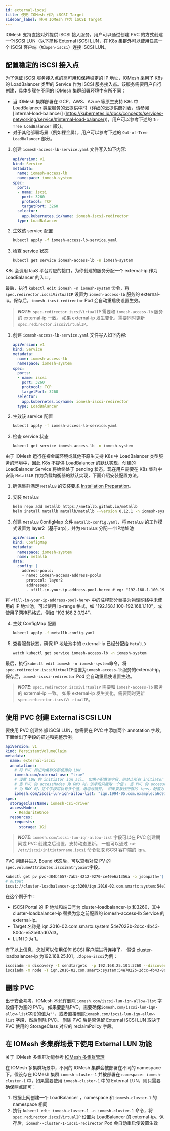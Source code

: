```yaml
---
id: external-iscsi
title: 使用 IOMesh 作为 iSCSI Target
sidebar_label: 使用 IOMesh 作为 iSCSI Target
---
```


IOMesh 支持直接对外提供 iSCSI 接入服务。用户可以通过创建 PVC 的方式创建一个iSCSI LUN（以下简称 External iSCSI LUN，在 K8s 集群外可以使用任意一个 iSCSI 客户端（如`open-iscsi`）连接 iSCSI LUN。

## 配置稳定的 iSCSI 接入点

为了保证 iSCSI 服务接入点的高可用和保持稳定的 IP 地址，IOMesh 采用了 K8s 的 LoadBalancer 类型的 Service 作为 iSCSI 服务接入点。该服务需要用户自行创建，具体步骤在不同的 IOMesh 集群部署环境中有所不同：
* 当 IOMesh 集群部署在 GCP、AWS、Azure 等原生支持 K8s 中 LoadBalancer 类型服务的云提供中时（详细的云提供商列表，请参阅 [internal-load-balancer] (https://kubernetes.io/docs/concepts/services-networking/service/#internal-load-balancer))，用户可以参考下述的 `In-Tree LoadBalancer` 部分。
* 对于其他部署场景（例如裸金属），用户可以参考下述的 `Out-of-Tree LoadBalancer` 部分。

<!--DOCUSAURUS_CODE_TABS-->

<!--In-Tree LoadBalancer-->
1. 创建 `iomesh-access-lb-service.yaml` 文件写入如下内容:

    ```yaml
    apiVersion: v1
    kind: Service
    metadata:
      name: iomesh-access-lb
      namespace: iomesh-system
    spec:
      ports:
      - name: iscsi
        port: 3260
        protocol: TCP
        targetPort: 3260
      selector:
        app.kubernetes.io/name: iomesh-iscsi-redirector
      type: LoadBalancer
    ```

2. 生效该 service 配置

    ```bash
    kubectl apply -f iomesh-access-lb-service.yaml
    ```

3. 检查 service 状态

    ```bash
    kubectl get service iomesh-access-lb -n iomesh-system
    ```
K8s 会调用 IaaS 平台对应的接口，为你创建的服务分配一个 external-ip 作为 LoadBalancer 的入口。

最后，执行 `kubectl edit iomesh -n iomesh-system` 命令，将 `spec.redirector.iscsiVirtualIP` 设置为 `iomesh-access-lb` 服务的 external-ip。保存后，`iomesh-iscsi-redirector` Pod 会自动重启使设置生效。

> **_NOTE_:** `spec.redirector.iscsiVirtualIP` 需要和 `iomesh-access-lb` 服务的 external-ip 一致。 如果 external-ip 发生变化，需要同时更新 `spec.redirector.iscsiVirtualIP`。

<!--Out-of-Tree LoadBalancer-->
1. 创建 `iomesh-access-lb-service.yaml` 文件写入如下内容:

    ```yaml
    apiVersion: v1
    kind: Service
    metadata:
      name: iomesh-access-lb
      namespace: iomesh-system
    spec:
      ports:
      - name: iscsi
        port: 3260
        protocol: TCP
        targetPort: 3260
      selector:
        app.kubernetes.io/name: iomesh-iscsi-redirector
      type: LoadBalancer
    ```

2. 生效该 service 配置

    ```bash
    kubectl apply -f iomesh-access-lb-service.yaml
    ```

3. 检查 service 状态

    ```bash
    kubectl get service iomesh-access-lb -n iomesh-system
    ```

由于 IOMesh 运行在裸金属环境或其他不原生支持 K8s 中 LoadBalancer 类型服务的环境中，因此 K8s 不提供 LoadBalancer 的默认实现，创建的 LoadBalancer Service 将始终处于 pending 状态。现在用户需要在 K8s 集群中安装 `MetallLB` 作为负载均衡器的默认实现，下面介绍安装配置方法。

1. 确保集群满足 `MetalLB` 的安装要求 [Installation Preparation](https://metallb.universe.tf/installation/#preparation)。

2. 安装 `MetalLB`

    ```bash
    helm repo add metallb https://metallb.github.io/metallb
    helm install metallb metallb/metallb --version 0.12.1 -n iomesh-system
    ```

3. 创建 `MetalLB` ConfigMap 文件 `metallb-config.yaml`，将 `MetalLB` 的工作模式设置为 layer2（基于arp），并为 `MetalLB` 分配一个IP地址池

    ```yaml
    apiVersion: v1
    kind: ConfigMap
    metadata:
      namespace: iomesh-system
      name: metallb
    data:
      config: |
        address-pools:
        - name: iomesh-access-address-pools
          protocol: layer2
          addresses:
          - <fill-in-your-ip-address-pool-here> # eg: "192.168.1.100-192.168.1.110" or "192.168.2.0/24"
    ```
将 `<fill-in-your-ip-address-pool-here>` 中的注释部分替换为物理网络中未使用的 IP 地址池，可以使用 ip-range 格式，如 "192.168.1.100-192.168.1.110”，或使用子网掩码格式，例如 “192.168.2.0/24”。

4. 生效 ConfigMap 配置

    ```bash
    kubectl apply -f metallb-config.yaml
    ```

5. 查看服务状态，确保 IP 地址池中的 external-ip 已经分配给 `MetalLB`

    ```bash
    watch kubectl get service iomesh-access-lb -n iomesh-system
    ```

最后，执行`kubectl edit iomesh -n iomesh-system`命令，将`spec.redirector.iscsiVirtualIP`设置为`iomesh-access-lb`服务的external-ip。 保存后，`iomesh-iscsi-redirector` Pod 会自动重启使设置生效。

> **_NOTE_:** `spec.redirector.iscsiVirtualIP` 需要和 `iomesh-access-lb` 服务的 external-ip 一致。 如果 external-ip 发生变化，需要同时更新 `spec.redirector.iscsiVi rtualIP`。

<!--END_DOCUSAURUS_CODE_TABS-->

## 使用 PVC 创建 External iSCSI LUN

要使用 PVC 创建外部 iSCSI LUN，您需要在 PVC 中添加两个 annotation 字段。下面给出了字段的描述和完整示例。

```yaml
apiVersion: v1
kind: PersistentVolumeClaim
metadata:
  name: external-iscsi
  annotations:
    # 将 PVC 标记为集群外部使用的 LUN
    iomesh.com/external-use: "true"
    # 设置 LUN 的 initiator iqn acl。 如果不配置该字段，则禁止所有 initiator 的 login 操作。
    # 当 PVC 的 accessModes 为 RWO 时，该字段只能取一个值； 当 PVC 的 accessModes
    # 为 RWX 时，这个字段可以有多个值，用逗号隔开。 如果要放行所有的 iqns，配置为“*/*”
    iomesh.com/iscsi-lun-iqn-allow-list: "iqn.1994-05.com.example:a6c97f775dcb"
spec:
  storageClassName: iomesh-csi-driver
  accessModes:
    - ReadWriteOnce
  resources:
    requests:
      storage: 1Gi
```

> **_NOTE_:** `iomesh.com/iscsi-lun-iqn-allow-list` 字段可以在 PVC 创建期间或 PVC 创建之后设置，支持动态更新。 一般可以通过 `cat /etc/iscsi/initiatorname.iscsi` 命令获取 iSCSI 客户端的 iqn。

PVC 创建并进入 Bound 状态后，可以查看对应 PV 的`spec.volumeAttributes.iscsiEntrypoint`字段。

```bash
kubectl get pv pvc-d84b4657-7ab5-4212-9270-ce40e6a1356a -o jsonpath='{.spec.csi.volumeAttributes.iscsiEndpoint}'
# output
iscsi://cluster-loadbalancer-ip:3260/iqn.2016-02.com.smartx:system:54e7022b-2dcc-4b43-800c-e52b6fad07d3/1
```

在这个例子中：
* iSCSI Portal 的 IP 地址和端口号为 cluster-loadbalancer-ip 和3260，其中 cluster-loadbalancer-ip 替换为您之前配置的 iomesh-access-lb Service 的 external-ip。
* Target 名称是 iqn.2016-02.com.smartx:system:54e7022b-2dcc-4b43-800c-e52b6fad07d3。
* LUN ID 为 1。

有了以上信息，您就可以使用任何 iSCSI 客户端进行连接了。 假设 cluster-loadbalancer-ip 为192.168.25.101，以`open-iscsi`为例：

```bash
iscsiadm -m discovery -t sendtargets  -p 192.168.25.101:3260 --discover
iscsiadm -m node -T iqn.2016-02.com.smartx:system:54e7022b-2dcc-4b43-800c-e52b6fad07d3 -p 192.168.25.101:3260  --login
```

## 删除 PVC
出于安全考考，IOMesh 不允许删除 `iomesh.com/iscsi-lun-iqn-allow-list` 字段值不为空的 PVC。 如果要删除PVC，需要确保`iomesh.com/iscsi-lun-iqn-allow-list`字段的值为`""`，或者直接删除`iomesh.com/iscsi-lun-iqn-allow-list` 字段，然后删除 PVC。 删除 PVC 后是否保留 External iSCSI LUN 取决于 PVC 使用的 StorageClass 对应的 reclaimPolicy 字段。

## 在 IOMesh 多集群场景下使用 External LUN 功能
关于 IOMesh 多集群功能参考 [IOMesh 多集群管理](multi-clsuter/multi-cluster-deploy.md)

在 IOMesh 多集群场景中，不同的 IOMesh 集群会被部署在不同的 namespace 下。假设存在 IOMesh 集群 `iomesh-cluster-1` 并被部署在 `namespace: iomesh-cluster-1` 中，如果需要使用 `iomesh-cluster-1` 中的 External LUN，则只需要确保两点即可：
1. 根据上网创建一个 LoadBalancer ，namespace 和 `iomesh-cluster-1` 的 namespace 相同
2. 执行 `kubectl edit iomesh-cluster-1 -n iomesh-cluster-1` 命令，将 `spec.redirector.iscsiVirtualIP` 设置为 LoadBalancer 的 external-ip。保存后，`iomesh--cluster-1-iscsi-redirector` Pod 会自动重启使设置生效
